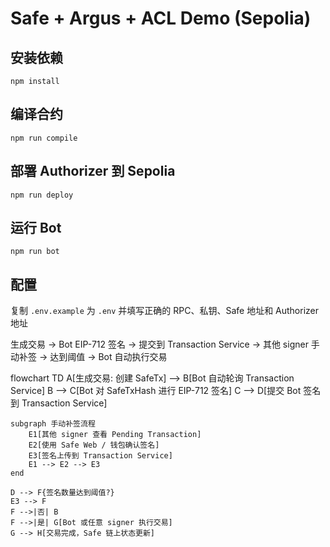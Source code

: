 # Safe + Argus + ACL Demo (Sepolia)

## 安装依赖
```
npm install
```

## 编译合约
```
npm run compile
```

## 部署 Authorizer 到 Sepolia
```
npm run deploy
```

## 运行 Bot
```
npm run bot
```

## 配置
复制 `.env.example` 为 `.env` 并填写正确的 RPC、私钥、Safe 地址和 Authorizer 地址

生成交易 -> Bot EIP-712 签名 -> 提交到 Transaction Service -> 其他 signer 手动补签 -> 达到阈值 -> Bot 自动执行交易

flowchart TD
A[生成交易: 创建 SafeTx] --> B[Bot 自动轮询 Transaction Service]
B --> C[Bot 对 SafeTxHash 进行 EIP-712 签名]
C --> D[提交 Bot 签名到 Transaction Service]

    subgraph 手动补签流程
        E1[其他 signer 查看 Pending Transaction]
        E2[使用 Safe Web / 钱包确认签名]
        E3[签名上传到 Transaction Service]
        E1 --> E2 --> E3
    end
    
    D --> F{签名数量达到阈值?}
    E3 --> F
    F -->|否| B
    F -->|是| G[Bot 或任意 signer 执行交易]
    G --> H[交易完成，Safe 链上状态更新]
